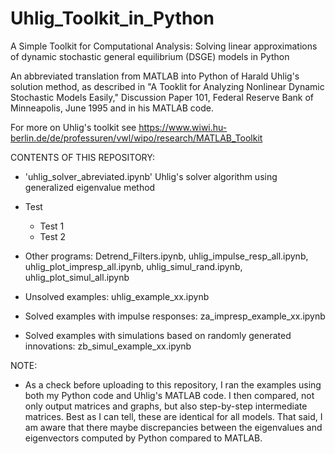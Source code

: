 # Uhlig_Toolkit_in_Python

A Simple Toolkit for Computational Analysis: Solving linear approximations of dynamic stochastic general equilibrium (DSGE) models in Python

An abbreviated translation from MATLAB into Python of Harald Uhlig's solution method, as described in "A Tooklit for Analyzing Nonlinear Dynamic Stochastic Models Easily," Discussion Paper 101, Federal Reserve Bank of Minneapolis, June 1995 and in his MATLAB code. 

For more on Uhlig's toolkit see  https://www.wiwi.hu-berlin.de/de/professuren/vwl/wipo/research/MATLAB_Toolkit


CONTENTS OF THIS REPOSITORY:

* 'uhlig_solver_abreviated.ipynb'  Uhlig's solver algorithm using generalized eigenvalue method

*  Test
    *  Test 1
    *  Test 2

* Other programs:  Detrend_Filters.ipynb, uhlig_impulse_resp_all.ipynb, uhlig_plot_impresp_all.ipynb, uhlig_simul_rand.ipynb, uhlig_plot_simul_all.ipynb

* Unsolved examples:  uhlig_example_xx.ipynb

* Solved examples with impulse responses:  za_impresp_example_xx.ipynb

* Solved examples with simulations based on randomly generated innovations:  zb_simul_example_xx.ipynb


NOTE:

* As a check before uploading to this repository, I ran the examples using both my Python code and Uhlig's MATLAB code. I then compared, not only output matrices and graphs, but also step-by-step intermediate matrices.  Best as I can tell, these are identical for all models.  That said, I am aware that there maybe discrepancies between the eigenvalues and eigenvectors computed by Python compared to MATLAB. 

